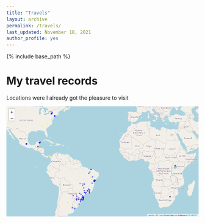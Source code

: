 ```yaml
---
title: "Travels"
layout: archive
permalink: /travels/
last_updated: November 18, 2021
author_profile: yes
---
```


{% include base_path %}

My travel records
=================

Locations were I already got the pleasure to visit

<img src='../images/LucianoTravelWorldMap2.jpeg' align="center">

